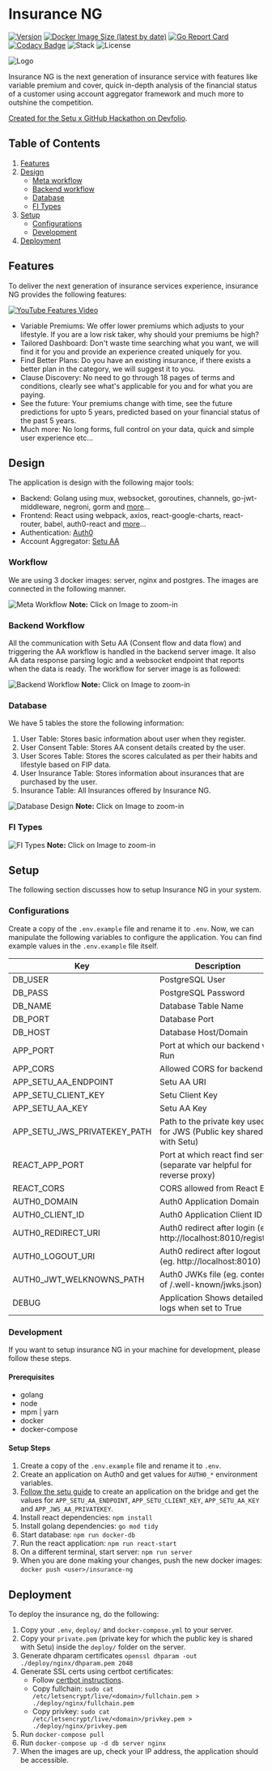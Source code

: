 # Insurance NG

[![Version](https://img.shields.io/github/tag/atb00ker/insurance-ng)](https://github.com/atb00ker/insurance-ng/releases/latest)
[![Docker Image Size (latest by date)](https://img.shields.io/docker/image-size/atb00ker/insurance-ng)](https://hub.docker.com/repository/docker/atb00ker/insurance-ng)
[![Go Report Card](https://goreportcard.com/badge/github.com/atb00ker/insurance-ng)](https://goreportcard.com/report/github.com/atb00ker/insurance-ng)
[![Codacy Badge](https://app.codacy.com/project/badge/Grade/3adff45196e3440899b35b02a576a3dc)](https://www.codacy.com?utm_source=github.com&utm_medium=referral&utm_content=atb00ker/insurance-ng&utm_campaign=Badge_Grade)
![Stack](https://img.shields.io/static/v1?label=stack&message=golang-react&color=green)
![License](https://img.shields.io/github/license/atb00ker/insurance-ng)

<img src="./docs/complete-logo-docs.jpg" alt="Logo" />

Insurance NG is the next generation of insurance service with features like variable premium and cover, quick in-depth analysis of the financial status of a customer using account aggregator framework and much more to outshine the competition.

[Created for the Setu x GitHub Hackathon on Devfolio](https://free-your-data.devfolio.co/).

## Table of Contents

1. [Features](#features)
2. [Design](#design)
   - [Meta workflow](#workflow)
   - [Backend workflow](#backend-workflow)
   - [Database](#database)
   - [FI Types](#fi-types)
3. [Setup](#setup)
   - [Configurations](#configurations)
   - [Development](#development)
4. [Deployment](#deployment)

## Features

To deliver the next generation of insurance services experience, insurance NG provides the following features:

[![YouTube Features Video](./docs/youtube-features-video.png)](https://www.youtube.com/watch?v=WQT03VS6VX8)

- Variable Premiums: We offer lower premiums which adjusts to your lifestyle. If you are a low risk taker, why should your premiums be high?
- Tailored Dashboard: Don't waste time searching what you want, we will find it for you and provide an experience created uniquely for you.
- Find Better Plans: Do you have an existing insurance, if there exists a better plan in the category, we will suggest it to you.
- Clause Discovery: No need to go through 18 pages of terms and conditions, clearly see what's applicable for you and for what you are paying.
- See the future: Your premiums change with time, see the future predictions for upto 5 years, predicted based on your financial status of the past 5 years.
- Much more: No long forms, full control on your data, quick and simple user experience etc...

## Design

The application is design with the following major tools:

- Backend: Golang using mux, websocket, goroutines, channels, go-jwt-middleware, negroni, gorm and [more](./go.mod)...
- Frontend: React using webpack, axios, react-google-charts, react-router, babel, auth0-react and [more](./package.json)...
- Authentication: [Auth0](https://auth0.com/)
- Account Aggregator: [Setu AA](https://docs.setu.co/data/account-aggregator)

### Workflow

We are using 3 docker images: server, nginx and postgres.
The images are connected in the following manner.

![Meta Workflow](./docs/meta-workflow.jpg)
**Note:** Click on Image to zoom-in

### Backend Workflow

All the communication with Setu AA (Consent flow and data flow) and triggering the AA workflow is handled in the backend server image.
It also AA data response parsing logic and a websocket endpoint that reports when the data is ready.
The workflow for server image is as followed:

![Backend Workflow](./docs/backend-workflow.jpg)
**Note:** Click on Image to zoom-in

### Database

We have 5 tables the store the following information:

1. User Table: Stores basic information about user when they register.
2. User Consent Table: Stores AA consent details created by the user.
3. User Scores Table: Stores the scores calculated as per their habits and lifestyle based on FIP data.
4. User Insurance Table: Stores information about insurances that are purchased by the user.
5. Insurance Table: All Insurances offered by Insurance NG.

![Database Design](./docs/complete-database-design.jpg)
**Note:** Click on Image to zoom-in

### FI Types

![FI Types](./docs/fi-types-used.png)
**Note:** Click on Image to zoom-in

## Setup

The following section discusses how to setup Insurance NG in your system.

### Configurations

Create a copy of the `.env.example` file and rename it to `.env`.
Now, we can manipulate the following variables to configure the application.
You can find example values in the `.env.example` file itself.

| Key                          | Description                                                              |
| ---------------------------- | ------------------------------------------------------------------------ |
| DB_USER                      | PostgreSQL User                                                          |
| DB_PASS                      | PostgreSQL Password                                                      |
| DB_NAME                      | Database Table Name                                                      |
| DB_PORT                      | Database Port                                                            |
| DB_HOST                      | Database Host/Domain                                                     |
| APP_PORT                     | Port at which our backend will Run                                       |
| APP_CORS                     | Allowed CORS for backend                                                 |
| APP_SETU_AA_ENDPOINT         | Setu AA URI                                                              |
| APP_SETU_CLIENT_KEY          | Setu Client Key                                                          |
| APP_SETU_AA_KEY              | Setu AA Key                                                              |
| APP_SETU_JWS_PRIVATEKEY_PATH | Path to the private key used for JWS (Public key shared with Setu)       |
| REACT_APP_PORT               | Port at which react find server (separate var helpful for reverse proxy) |
| REACT_CORS                   | CORS allowed from React End                                              |
| AUTH0_DOMAIN                 | Auth0 Application Domain                                                 |
| AUTH0_CLIENT_ID              | Auth0 Application Client ID                                              |
| AUTH0_REDIRECT_URI           | Auth0 redirect after login (eg. http://localhost:8010/register)          |
| AUTH0_LOGOUT_URI             | Auth0 redirect after logout (eg. http://localhost:8010)                  |
| AUTH0_JWT_WELKNOWNS_PATH     | Auth0 JWKs file (eg. content of <your-domain>/.well-known/jwks.json)     |
| DEBUG                        | Application Shows detailed logs when set to True                         |

### Development

If you want to setup insurance NG in your machine for development, please follow
these steps.

#### Prerequisites

- golang
- node
- mpm | yarn
- docker
- docker-compose

#### Setup Steps

1. Create a copy of the `.env.example` file and rename it to `.env`.
2. Create an application on Auth0 and get values for `AUTH0_*` environment variables.
3. [Follow the setu guide](https://docs.setu.co/data/account-aggregator/bridge-integration) to create an application on the bridge and get the values for `APP_SETU_AA_ENDPOINT`, `APP_SETU_CLIENT_KEY`, `APP_SETU_AA_KEY` and `APP_JWS_AA_PRIVATEKEY`.
4. Install react dependencies: `npm install`
5. Install golang dependencies: `go mod tidy`
6. Start database: `npm run docker-db`
7. Run the react application: `npm run react-start`
8. On a different terminal, start server: `npm run server`
9. When you are done making your changes, push the new docker images: `docker push <user>/insurance-ng`

## Deployment

To deploy the insurance ng, do the following:

1. Copy your `.env`, `deploy/` and `docker-compose.yml` to your server.
2. Copy your `private.pem` (private key for which the public key is shared with Setu) inside the `deploy/` folder on the server.
3. Generate dhparam certificates `openssl dhparam -out ./deploy/nginx/dhparam.pem 2048`
4. Generate SSL certs using certbot certificates:
   - Follow [certbot instructions](https://certbot.eff.org/instructions).
   - Copy fullchain: `sudo cat /etc/letsencrypt/live/<domain>/fullchain.pem > ./deploy/nginx/fullchain.pem`
   - Copy privkey: `sudo cat /etc/letsencrypt/live/<domain>/privkey.pem > ./deploy/nginx/privkey.pem`
5. Run `docker-compose pull`
6. Run `docker-compose up -d db server nginx`
7. When the images are up, check your IP address, the application should be accessible.
